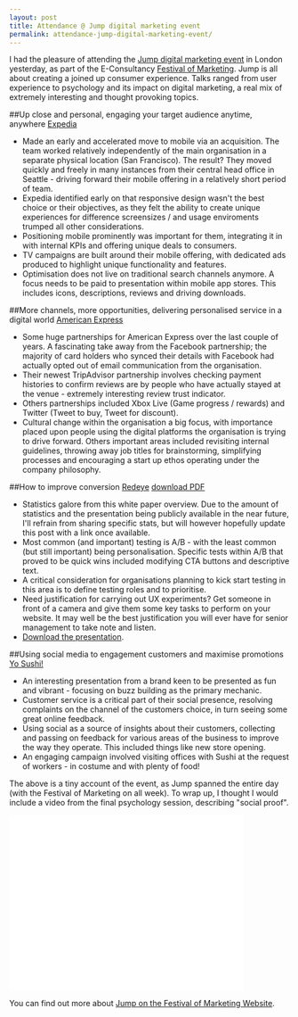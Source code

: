 ```yaml
---
layout: post
title: Attendance @ Jump digital marketing event
permalink: attendance-jump-digital-marketing-event/
---
```

I had the pleasure of attending the [Jump digital marketing event](http://festivalofmarketing.com/jump) in London yesterday, as part of the E-Consultancy [Festival of Marketing](http://festivalofmarketing.com/). Jump is all about creating a joined up consumer experience. Talks ranged from user experience to psychology and its impact on digital marketing, a real mix of extremely interesting and thought provoking topics.

##Up close and personal, engaging your target audience anytime, anywhere
[Expedia](http://www.expedia.co.uk/)

- Made an early and accelerated move to mobile via an acquisition. The team worked relatively independently of the main organisation in a separate physical location (San Francisco). The result? They moved quickly and freely in many instances from their central head office in Seattle - driving forward their mobile offering in a relatively short period of team.
- Expedia identified early on that responsive design wasn't the best choice or their objectives, as they felt the ability to create unique experiences for difference screensizes / and usage enviroments trumped all other considerations.
- Positioning mobile prominently was important for them, integrating it in with internal KPIs and offering unique deals to consumers.
- TV campaigns are built around their mobile offering, with dedicated ads produced to highlight unique functionality and features.
- Optimisation does not live on traditional search channels anymore. A focus needs to be paid to presentation within mobile app stores. This includes icons, descriptions, reviews and driving downloads.

##More channels, more opportunities, delivering personalised service in a digital world
[American Express](https://www.americanexpress.com/uk/)

- Some huge partnerships for American Express over the last couple of years. A fascinating take away from the Facebook partnership; the majority of card holders who synced their details with Facebook had actually opted out of email communication from the organisation.
- Their newest TripAdvisor partnership involves checking payment histories to confirm reviews are by people who have actually stayed at the venue - extremely interesting review trust indicator.
- Others partnerships included Xbox Live (Game progress / rewards) and Twitter (Tweet to buy, Tweet for discount).
- Cultural change within the organisation a big focus, with importance placed upon people using the digital platforms the organisation is trying to drive forward. Others important areas included revisiting internal guidelines, throwing away job titles for brainstorming, simplifying processes and encouraging a start up ethos operating under the company philosophy.

##How to improve conversion
[Redeye](http://www.redeye.com/)
[download PDF](http://uploads.calumshep.com/redeye-markpatronjumppresentation09102013.pdf)

- Statistics galore from this white paper overview. Due to the amount of statistics and the presentation being publicly available in the near future, I'll refrain from sharing specific stats, but will however hopefully update this post with a link once available.
- Most common (and important) testing is A/B - with the least common (but still important) being personalisation. Specific tests within A/B that proved to be quick wins included modifying CTA buttons and descriptive text.
- A critical consideration for organisations planning to kick start testing in this area is to define testing roles and to prioritise.
- Need justification for carrying out UX experiments? Get someone in front of a camera and give them some key tasks to perform on your website. It may well be the best justification you will ever have for senior management to take note and listen.
- <a href="http://uploads.calumshep.com/redeye-markpatronjumppresentation09102013.pdf">Download the presentation</a>.

##Using social media to engagement customers and maximise promotions
[Yo Sushi!](http://www.yosushi.com/)

- An interesting presentation from a brand keen to be presented as fun and vibrant - focusing on buzz building as the primary mechanic.
- Customer service is a critical part of their social presence, resolving complaints on the channel of the customers choice, in turn seeing some great online feedback.
- Using social as a source of insights about their customers, collecting and passing on feedback for various areas of the business to improve the way they operate. This included things like new store opening.
- An engaging campaign involved visiting offices with Sushi at the request of workers - in costume and with plenty of food!

The above is a tiny account of the event, as Jump spanned the entire day (with the Festival of Marketing on all week). To wrap up, I thought I would include a video from the final psychology session, describing "social proof".

<iframe src="//www.youtube.com/embed/uuvGh_n3I_M" height="315" width="420" allowfullscreen="" frameborder="0"></iframe>

You can find out more about [Jump on the Festival of Marketing Website](http://festivalofmarketing.com/jump).
